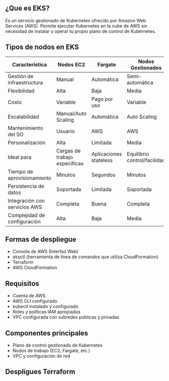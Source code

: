 ## ¿Que es EKS?

Es un servicio gestionado de Kubernetes ofrecido por Amazon Web Services (AWS). Permite ejecutar Kubernetes en la nube de AWS sin necesidad de instalar y operar tu propio plano de control de Kubernetes.

## Tipos de nodos en EKS

| Característica | Nodos EC2 | Fargate | Nodos Gestionados | Nodos Spot |
|----------------|-----------|---------|-------------------|------------|
| Gestión de infraestructura | Manual | Automática | Semi-automática | Manual |
| Flexibilidad | Alta | Baja | Media | Alta |
| Costo | Variable | Pago por uso | Variable | Bajo |
| Escalabilidad | Manual/Auto Scaling | Automática | Auto Scaling | Manual/Auto Scaling |
| Mantenimiento del SO | Usuario | AWS | AWS | Usuario |
| Personalización | Alta | Limitada | Media | Alta |
| Ideal para | Cargas de trabajo específicas | Aplicaciones stateless | Equilibrio control/facilidad | Cargas tolerantes a interrupciones |
| Tiempo de aprovisionamiento | Minutos | Segundos | Minutos | Minutos |
| Persistencia de datos | Soportada | Limitada | Soportada | No recomendada |
| Integración con servicios AWS | Completa | Buena | Completa | Completa |
| Complejidad de configuración | Alta | Baja | Media | Alta |

## Formas de despliegue
- Consola de AWS (Interfaz Web)
- eksctl (herramienta de línea de comandos que utiliza CloudFormation)
- Terraform
- AWS CloudFormation

## Requisitos
- Cuenta de AWS
- AWS CLI configurado
- kubectl instalado y configurado
- Roles y políticas IAM apropiados
- VPC configurada con subredes públicas y privadas

## Componentes principales
- Plano de control gestionado de Kubernetes
- Nodos de trabajo (EC2, Fargate, etc.)
- VPC y configuración de red

## Despligues Terraform


